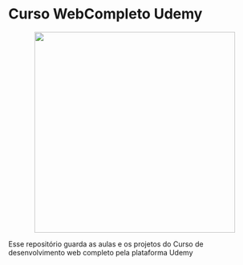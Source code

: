 # Curso WebCompleto Udemy
<div align="center">
  <img src="https://user-images.githubusercontent.com/56280877/126208823-4ecf0dab-25b4-45ac-836d-8903cbe03eb2.png" width="400px" />
</div>
<p> Esse repositório guarda as aulas e os projetos do Curso de desenvolvimento web completo pela plataforma Udemy </p>
